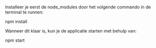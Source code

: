 Installeer je eerst de node_modules door het volgende commando in de terminal te runnen:

npm install

Wanneer dit klaar is, kun je de applicatie starten met behulp van:

npm start

